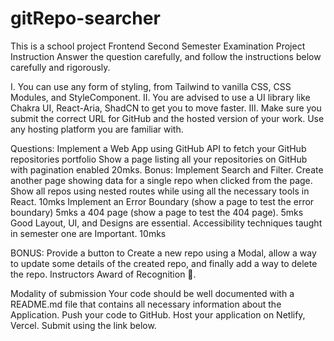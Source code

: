 # gitRepo-searcher
This is a school project
Frontend Second Semester Examination Project Instruction Answer the question carefully, and follow the instructions below carefully and rigorously.

I. You can use any form of styling, from Tailwind to vanilla CSS, CSS Modules, and StyleComponent. II. You are advised to use a UI library like Chakra UI, React-Aria, ShadCN to get you to move faster. III. Make sure you submit the correct URL for GitHub and the hosted version of your work. Use any hosting platform you are familiar with.

Questions: Implement a Web App using GitHub API to fetch your GitHub repositories portfolio Show a page listing all your repositories on GitHub with pagination enabled 20mks. Bonus: Implement Search and Filter. Create another page showing data for a single repo when clicked from the page. Show all repos using nested routes while using all the necessary tools in React. 10mks Implement an Error Boundary (show a page to test the error boundary) 5mks a 404 page (show a page to test the 404 page). 5mks Good Layout, UI, and Designs are essential. Accessibility techniques taught in semester one are Important. 10mks

BONUS: Provide a button to Create a new repo using a Modal, allow a way to update some details of the created repo, and finally add a way to delete the repo. Instructors Award of Recognition 👀.

Modality of submission Your code should be well documented with a README.md file that contains all necessary information about the Application. Push your code to GitHub. Host your application on Netlify, Vercel. Submit using the link below.
